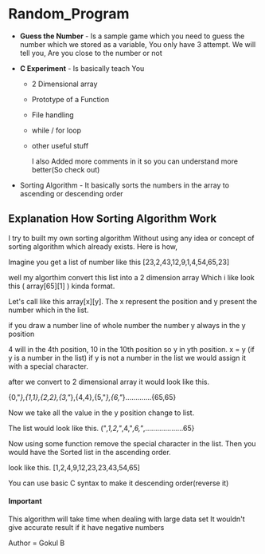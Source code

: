 # Random_Program

- **Guess the Number** - Is a sample game which you need to guess the number which we stored as a variable, You only have 3 attempt. We will tell you, Are you close to the number or not

- **C Experiment**  - Is basically teach You 
  - 2 Dimensional array
  - Prototype of a Function
  - File handling
  - while / for loop
  - other useful stuff
 
    I also Added more comments in it so you can understand more better(So check out)

- Sorting Algorithm  - It basically sorts the numbers in the array to ascending or descending order

## Explanation How Sorting Algorithm Work

I try to built my own sorting algorithm Without using any idea or concept of sorting algorithm which already exists.
Here is how,

Imagine you get a list of number like this [23,2,43,12,9,1,4,54,65,23] 

well my algorthim convert this list into a 2 dimension array Which i like look this ( array[65][1] ) kinda format.

Let's call like this array[x][y]. The x represent the position and y present the number which in the list.

if you draw a number line of whole number the number y always in the y position

4 will in the 4th position, 10 in the 10th position so y in yth position.
x = y (if y is a number in the list)
if y is not a number in the list we would assign it with a special character.


after we convert to 2 dimensional array it would look like this.

{0,"*},{1,1},{2,2},{3,"*},{4,4},{5,"*},{6,"*}.............{65,65}

Now we take all the value in the y position change to list.

The list would look like this.
("*,1,2,"*,4,"*,6,"*,...................65}

Now using some function remove the special character in the list. Then you would have the Sorted list in the ascending order.

look like this.
[1,2,4,9,12,23,23,43,54,65]

You can use basic C syntax to make it descending order(reverse it)

#### Important 

This algorithm will take time when dealing with large data set
It wouldn't give accurate result if it have negative numbers



        


Author = Gokul B
          
          
          
          
          
          
  
